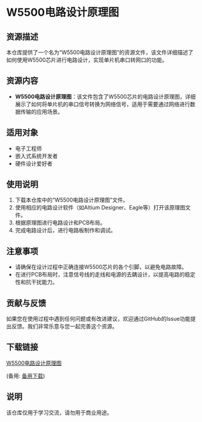 # W5500电路设计原理图

## 资源描述

本仓库提供了一个名为“W5500电路设计原理图”的资源文件，该文件详细描述了如何使用W5500芯片进行电路设计，实现单片机串口转网口的功能。

## 资源内容

- **W5500电路设计原理图**：该文件包含了W5500芯片的电路设计原理图，详细展示了如何将单片机的串口信号转换为网络信号，适用于需要通过网络进行数据传输的应用场景。

## 适用对象

- 电子工程师
- 嵌入式系统开发者
- 硬件设计爱好者

## 使用说明

1. 下载本仓库中的“W5500电路设计原理图”文件。
2. 使用相应的电路设计软件（如Altium Designer、Eagle等）打开该原理图文件。
3. 根据原理图进行电路设计和PCB布局。
4. 完成电路设计后，进行电路板制作和调试。

## 注意事项

- 请确保在设计过程中正确连接W5500芯片的各个引脚，以避免电路故障。
- 在进行PCB布局时，注意信号线的走线和电源的去耦设计，以提高电路的稳定性和抗干扰能力。

## 贡献与反馈

如果您在使用过程中遇到任何问题或有改进建议，欢迎通过GitHub的Issue功能提出反馈。我们非常乐意与您一起完善这个资源。

## 下载链接
[W5500电路设计原理图](https://pan.quark.cn/s/b473a28873e0) 

(备用: [备用下载](https://pan.baidu.com/s/1ybz3xNlZIIAHWEvbmB29Cw?pwd=1234))

## 说明

该仓库仅用于学习交流，请勿用于商业用途。
